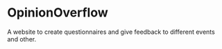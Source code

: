 # OpinionOverflow
A website to create questionnaires and give feedback to different events and other. 
